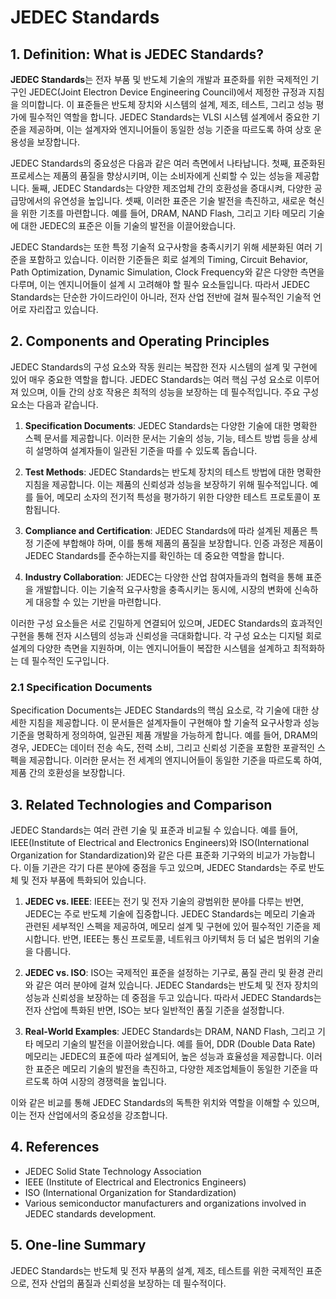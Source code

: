 # JEDEC Standards

## 1. Definition: What is **JEDEC Standards**?
**JEDEC Standards**는 전자 부품 및 반도체 기술의 개발과 표준화를 위한 국제적인 기구인 JEDEC(Joint Electron Device Engineering Council)에서 제정한 규정과 지침을 의미합니다. 이 표준들은 반도체 장치와 시스템의 설계, 제조, 테스트, 그리고 성능 평가에 필수적인 역할을 합니다. JEDEC Standards는 VLSI 시스템 설계에서 중요한 기준을 제공하며, 이는 설계자와 엔지니어들이 동일한 성능 기준을 따르도록 하여 상호 운용성을 보장합니다.

JEDEC Standards의 중요성은 다음과 같은 여러 측면에서 나타납니다. 첫째, 표준화된 프로세스는 제품의 품질을 향상시키며, 이는 소비자에게 신뢰할 수 있는 성능을 제공합니다. 둘째, JEDEC Standards는 다양한 제조업체 간의 호환성을 증대시켜, 다양한 공급망에서의 유연성을 높입니다. 셋째, 이러한 표준은 기술 발전을 촉진하고, 새로운 혁신을 위한 기초를 마련합니다. 예를 들어, DRAM, NAND Flash, 그리고 기타 메모리 기술에 대한 JEDEC의 표준은 이들 기술의 발전을 이끌어왔습니다.

JEDEC Standards는 또한 특정 기술적 요구사항을 충족시키기 위해 세분화된 여러 기준을 포함하고 있습니다. 이러한 기준들은 회로 설계의 Timing, Circuit Behavior, Path Optimization, Dynamic Simulation, Clock Frequency와 같은 다양한 측면을 다루며, 이는 엔지니어들이 설계 시 고려해야 할 필수 요소들입니다. 따라서 JEDEC Standards는 단순한 가이드라인이 아니라, 전자 산업 전반에 걸쳐 필수적인 기술적 언어로 자리잡고 있습니다.

## 2. Components and Operating Principles
JEDEC Standards의 구성 요소와 작동 원리는 복잡한 전자 시스템의 설계 및 구현에 있어 매우 중요한 역할을 합니다. JEDEC Standards는 여러 핵심 구성 요소로 이루어져 있으며, 이들 간의 상호 작용은 최적의 성능을 보장하는 데 필수적입니다. 주요 구성 요소는 다음과 같습니다.

1. **Specification Documents**: JEDEC Standards는 다양한 기술에 대한 명확한 스펙 문서를 제공합니다. 이러한 문서는 기술의 성능, 기능, 테스트 방법 등을 상세히 설명하여 설계자들이 일관된 기준을 따를 수 있도록 돕습니다.

2. **Test Methods**: JEDEC Standards는 반도체 장치의 테스트 방법에 대한 명확한 지침을 제공합니다. 이는 제품의 신뢰성과 성능을 보장하기 위해 필수적입니다. 예를 들어, 메모리 소자의 전기적 특성을 평가하기 위한 다양한 테스트 프로토콜이 포함됩니다.

3. **Compliance and Certification**: JEDEC Standards에 따라 설계된 제품은 특정 기준에 부합해야 하며, 이를 통해 제품의 품질을 보장합니다. 인증 과정은 제품이 JEDEC Standards를 준수하는지를 확인하는 데 중요한 역할을 합니다.

4. **Industry Collaboration**: JEDEC는 다양한 산업 참여자들과의 협력을 통해 표준을 개발합니다. 이는 기술적 요구사항을 충족시키는 동시에, 시장의 변화에 신속하게 대응할 수 있는 기반을 마련합니다.

이러한 구성 요소들은 서로 긴밀하게 연결되어 있으며, JEDEC Standards의 효과적인 구현을 통해 전자 시스템의 성능과 신뢰성을 극대화합니다. 각 구성 요소는 디지털 회로 설계의 다양한 측면을 지원하며, 이는 엔지니어들이 복잡한 시스템을 설계하고 최적화하는 데 필수적인 도구입니다.

### 2.1 Specification Documents
Specification Documents는 JEDEC Standards의 핵심 요소로, 각 기술에 대한 상세한 지침을 제공합니다. 이 문서들은 설계자들이 구현해야 할 기술적 요구사항과 성능 기준을 명확하게 정의하여, 일관된 제품 개발을 가능하게 합니다. 예를 들어, DRAM의 경우, JEDEC는 데이터 전송 속도, 전력 소비, 그리고 신뢰성 기준을 포함한 포괄적인 스펙을 제공합니다. 이러한 문서는 전 세계의 엔지니어들이 동일한 기준을 따르도록 하여, 제품 간의 호환성을 보장합니다.

## 3. Related Technologies and Comparison
JEDEC Standards는 여러 관련 기술 및 표준과 비교될 수 있습니다. 예를 들어, IEEE(Institute of Electrical and Electronics Engineers)와 ISO(International Organization for Standardization)와 같은 다른 표준화 기구와의 비교가 가능합니다. 이들 기관은 각기 다른 분야에 중점을 두고 있으며, JEDEC Standards는 주로 반도체 및 전자 부품에 특화되어 있습니다.

1. **JEDEC vs. IEEE**: IEEE는 전기 및 전자 기술의 광범위한 분야를 다루는 반면, JEDEC는 주로 반도체 기술에 집중합니다. JEDEC Standards는 메모리 기술과 관련된 세부적인 스펙을 제공하여, 메모리 설계 및 구현에 있어 필수적인 기준을 제시합니다. 반면, IEEE는 통신 프로토콜, 네트워크 아키텍처 등 더 넓은 범위의 기술을 다룹니다.

2. **JEDEC vs. ISO**: ISO는 국제적인 표준을 설정하는 기구로, 품질 관리 및 환경 관리와 같은 여러 분야에 걸쳐 있습니다. JEDEC Standards는 반도체 및 전자 장치의 성능과 신뢰성을 보장하는 데 중점을 두고 있습니다. 따라서 JEDEC Standards는 전자 산업에 특화된 반면, ISO는 보다 일반적인 품질 기준을 설정합니다.

3. **Real-World Examples**: JEDEC Standards는 DRAM, NAND Flash, 그리고 기타 메모리 기술의 발전을 이끌어왔습니다. 예를 들어, DDR (Double Data Rate) 메모리는 JEDEC의 표준에 따라 설계되어, 높은 성능과 효율성을 제공합니다. 이러한 표준은 메모리 기술의 발전을 촉진하고, 다양한 제조업체들이 동일한 기준을 따르도록 하여 시장의 경쟁력을 높입니다.

이와 같은 비교를 통해 JEDEC Standards의 독특한 위치와 역할을 이해할 수 있으며, 이는 전자 산업에서의 중요성을 강조합니다.

## 4. References
- JEDEC Solid State Technology Association
- IEEE (Institute of Electrical and Electronics Engineers)
- ISO (International Organization for Standardization)
- Various semiconductor manufacturers and organizations involved in JEDEC standards development.

## 5. One-line Summary
JEDEC Standards는 반도체 및 전자 부품의 설계, 제조, 테스트를 위한 국제적인 표준으로, 전자 산업의 품질과 신뢰성을 보장하는 데 필수적이다.